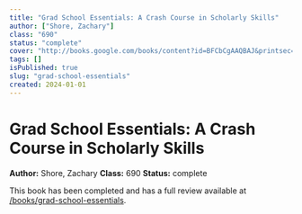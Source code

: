 ```yaml
---
title: "Grad School Essentials: A Crash Course in Scholarly Skills"
author: ["Shore, Zachary"]
class: "690"
status: "complete"
cover: "http://books.google.com/books/content?id=BFCbCgAAQBAJ&printsec=frontcover&img=1&zoom=1&edge=curl&source=gbs_api"
tags: []
isPublished: true
slug: "grad-school-essentials"
created: 2024-01-01
---
```


# Grad School Essentials: A Crash Course in Scholarly Skills

**Author:** Shore, Zachary
**Class:** 690
**Status:** complete

This book has been completed and has a full review available at [/books/grad-school-essentials](/books/grad-school-essentials).